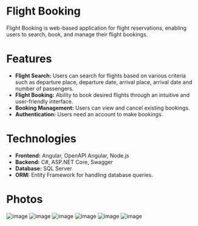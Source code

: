 # Flight Booking
Flight Booking is web-based application for flight reservations, enabling users to search, book, and manage their flight bookings.

# Features
<ul>
  <li>
    <strong>Flight Search:</strong> Users can search for flights based on various criteria such as departure place, departure date, arrival place, arrival date and number of passengers.
  </li>
  <li>
    <strong>Flight Booking:</strong> Ability to book desired flights through an intuitive and user-friendly interface.
  </li>
  <li>
    <strong>Booking Management:</strong> Users can view and cancel existing bookings.
  </li>
  <li>
    <strong>Authentication:</strong> Users need an account to make bookings.
  </li>
</ul>

# Technologies
<ul>
   <li>
     <strong>Frontend:</strong> Angular, OpenAPI Angular, Node.js
   </li>
   <li>
     <strong>Backend:</strong> C#, ASP.NET Core, Swagger
   </li>
   <li>
     <strong>Database:</strong> SQL Server
   </li>
   <li>
     <strong>ORM:</strong> Entity Framework for handling database queries.
   </li>
</ul>

# Photos
![image](https://github.com/RalucaDavid/Flight-Booking/assets/117584603/45a56b5f-242e-457c-b9cf-36c9c70e9b66)
![image](https://github.com/RalucaDavid/Flight-Booking/assets/117584603/21d645b6-7e92-42a9-b184-422929aadb7f)
![image](https://github.com/RalucaDavid/Flight-Booking/assets/117584603/c5700d14-a922-4563-be96-5db16b07a57c)
![image](https://github.com/RalucaDavid/Flight-Booking/assets/117584603/a9e357ac-5ba9-4918-bffa-131921b9409b)
![image](https://github.com/RalucaDavid/Flight-Booking/assets/117584603/dcc2218f-4365-4e77-b49e-79b33ea22e2c)
![image](https://github.com/RalucaDavid/Flight-Booking/assets/117584603/7de8244c-d975-4388-b2bf-d189be07c1ca)
